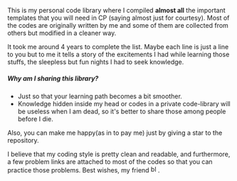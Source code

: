This is my personal code library where I compiled **almost all** the important templates that you will need in CP (saying almost just for courtesy). Most of the codes are originally written by me and some of them are collected from others but modified in a cleaner way.

It took me around 4 years to complete the list. Maybe each line is just a line to you but to me it tells a story of the excitements I had while learning those stuffs, the sleepless but fun nights I had to seek knowledge. 

##### Why am I sharing this library?
- Just so that your learning path becomes a bit smoother. 
- Knowledge hidden inside my head or codes in a private code-library will be useless when I am dead, so it's better to share those among people before I die.

Also, you can make me happy(as in to pay me) just by giving a star to the repository.

I believe that my coding style is pretty clean and readable, and furthermore, a few problem links are attached to most of the codes so that you can practice those problems. Best wishes, my friend <a href="https://emoji.gg/emoji/8771_blobheart"><img src="https://emoji.gg/assets/emoji/8771_blobheart.png" width="16px" height="16px" alt="blobheart"></a>.
